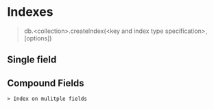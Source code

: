 # Indexes

> db.&lt;collection>.createIndex(&lt;key and index type specification>, [options])

Single field
-

Compound Fields
-

    > Index on mulitple fields